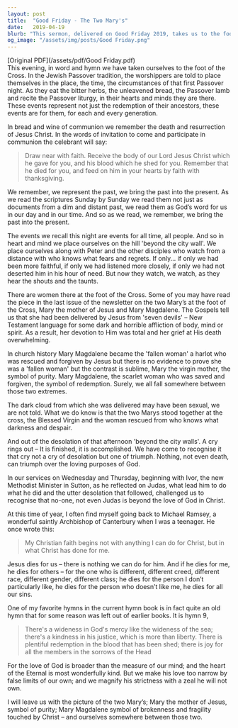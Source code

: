 ```yaml
---
layout: post
title:  "Good Friday - The Two Mary's"
date:   2019-04-19
blurb: "This sermon, delivered on Good Friday 2019, takes us to the foot of the Cross, focusing on the two Mary's - Mary the mother of Jesus and Mary Magdalene. The sermon explores the themes of redemption, forgiveness, and the boundless love of God. It emphasizes that Jesus' death is a triumph of God's loving purposes, not a desolation."
og_image: "/assets/img/posts/Good Friday.png"
---
```

[Original PDF](/assets/pdf/Good Friday.pdf)    
This evening, in word and hymn we have taken ourselves to the foot of the Cross. In the Jewish Passover tradition, the worshippers are told to place themselves in the place, the time, the circumstances of that first Passover night. As they eat the bitter herbs, the unleavened bread, the Passover lamb and recite the Passover liturgy, in their hearts and minds they are there. These events represent not just the redemption of their ancestors, these events are for them, for each and every generation.

In bread and wine of communion we remember the death and resurrection of Jesus Christ. In the words of invitation to come and participate in communion the celebrant will say:

> Draw near with faith.
> Receive the body of our Lord Jesus Christ which he gave for you,
> and his blood which he shed for you.
> Remember that he died for you,
> and feed on him in your hearts by faith with thanksgiving.

We remember, we represent the past, we bring the past into the present. As we read the scriptures Sunday by Sunday we read them not just as documents from a dim and distant past, we read them as God’s word for us in our day and in our time. And so as we read, we remember, we bring the past into the present.

The events we recall this night are events for all time, all people. And so in heart and mind we place ourselves on the hill 'beyond the city wall'. We place ourselves along with Peter and the other disciples who watch from a distance with who knows what fears and regrets. If only... if only we had been more faithful, if only we had listened more closely, if only we had not deserted him in his hour of need. But now they watch, we watch, as they hear the shouts and the taunts.

There are women there at the foot of the Cross. Some of you may have read the piece in the last issue of the newsletter on the two Mary’s at the foot of the Cross, Mary the mother of Jesus and Mary Magdalene. The Gospels tell us that she had been delivered by Jesus from 'seven devils' – New Testament language for some dark and horrible affliction of body, mind or spirit. As a result, her devotion to Him was total and her grief at His death overwhelming.

In church history Mary Magdalene became the 'fallen woman' a harlot who was rescued and forgiven by Jesus but there is no evidence to prove she was a 'fallen woman' but the contrast is sublime, Mary the virgin mother, the symbol of purity. Mary Magdalene, the scarlet woman who was saved and forgiven, the symbol of redemption. Surely, we all fall somewhere between those two extremes.

The dark cloud from which she was delivered may have been sexual, we are not told. What we do know is that the two Marys stood together at the cross, the Blessed Virgin and the woman rescued from who knows what darkness and despair.

And out of the desolation of that afternoon 'beyond the city walls'. A cry rings out – It is finished, it is accomplished. We have come to recognise it that cry not a cry of desolation but one of triumph. Nothing, not even death, can triumph over the loving purposes of God.

In our services on Wednesday and Thursday, beginning with Ivor, the new Methodist Minister in Sutton, as he reflected on Judas, what lead him to do what he did and the utter desolation that followed, challenged us to recognise that no-one, not even Judas is beyond the love of God in Christ.

At this time of year, I often find myself going back to Michael Ramsey, a wonderful saintly Archbishop of Canterbury when I was a teenager. He once wrote this:

> My Christian faith begins not with anything I can do for Christ, but in what Christ has done for me.

Jesus dies for us – there is nothing we can do for him. And if he dies for me, he dies for others – for the one who is different, different creed, different race, different gender, different class; he dies for the person I don’t particularly like, he dies for the person who doesn’t like me, he dies for all our sins.

One of my favorite hymns in the current hymn book is in fact quite an old hymn that for some reason was left out of earlier books. It is hymn 9,

> There's a wideness in God's mercy
> like the wideness of the sea;
> there's a kindness in his justice,
> which is more than liberty.
> There is plentiful redemption
> in the blood that has been shed;
> there is joy for all the members
> in the sorrows of the Head

For the love of God is broader than the measure of our mind; and the heart of the Eternal is most wonderfully kind. But we make his love too narrow by false limits of our own; and we magnify his strictness with a zeal he will not own.

I will leave us with the picture of the two Mary’s; Mary the mother of Jesus, symbol of purity; Mary Magdalene symbol of brokenness and fragility touched by Christ – and ourselves somewhere between those two.
